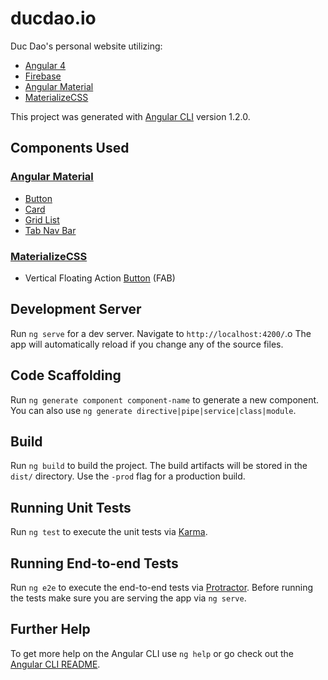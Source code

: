 # ducdao.io
Duc Dao's personal website utilizing:
* [Angular 4](https://angular.io/)
* [Firebase](http://firebase.google.com/) 
* [Angular Material](https://material.angular.io/)
* [MaterializeCSS](http://materializecss.com/) 

This project was generated with [Angular CLI](https://github.com/angular/angular-cli) 
version 1.2.0.

## Components Used
### [Angular Material](https://material.angular.io/)
  * [Button](https://material.angular.io/components/button/overview)
  * [Card](https://material.angular.io/components/card/overview)
  * [Grid List](https://material.angular.io/components/grid-list/overview)
  * [Tab Nav Bar](https://material.angular.io/components/tabs/overview)
### [MaterializeCSS](https://materializecss.com/)
  * Vertical Floating Action [Button](http://materializecss.com/buttons.html) (FAB)

## Development Server
Run `ng serve` for a dev server. Navigate to `http://localhost:4200/`.o 
The app will automatically reload if you change any of the source files.

## Code Scaffolding
Run `ng generate component component-name` to generate a new component. 
You can also use `ng generate directive|pipe|service|class|module`.

## Build
Run `ng build` to build the project. The build artifacts will be stored in the 
`dist/` directory. Use the `-prod` flag for a production build.

## Running Unit Tests
Run `ng test` to execute the unit tests via [Karma](https://karma-runner.github.io).

## Running End-to-end Tests
Run `ng e2e` to execute the end-to-end tests via [Protractor](http://www.protractortest.org/).
Before running the tests make sure you are serving the app via `ng serve`.

## Further Help
To get more help on the Angular CLI use `ng help` or go check out the 
[Angular CLI README](https://github.com/angular/angular-cli/blob/master/README.md).
